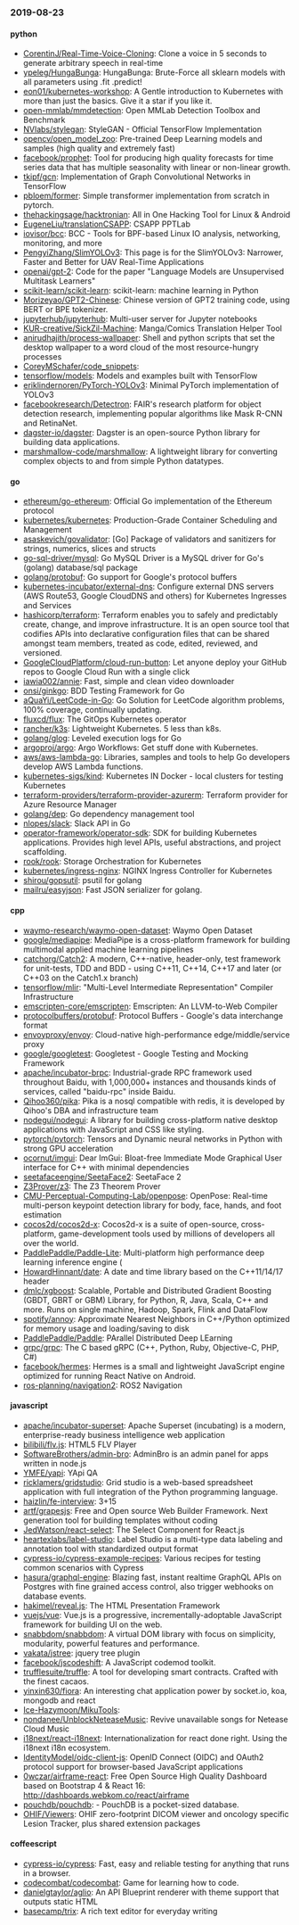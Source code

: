 ### 2019-08-23

#### python
* [CorentinJ/Real-Time-Voice-Cloning](https://github.com/CorentinJ/Real-Time-Voice-Cloning): Clone a voice in 5 seconds to generate arbitrary speech in real-time
* [ypeleg/HungaBunga](https://github.com/ypeleg/HungaBunga): HungaBunga: Brute-Force all sklearn models with all parameters using .fit .predict!
* [eon01/kubernetes-workshop](https://github.com/eon01/kubernetes-workshop):  A Gentle introduction to Kubernetes with more than just the basics.  Give it a star if you like it.
* [open-mmlab/mmdetection](https://github.com/open-mmlab/mmdetection): Open MMLab Detection Toolbox and Benchmark
* [NVlabs/stylegan](https://github.com/NVlabs/stylegan): StyleGAN - Official TensorFlow Implementation
* [opencv/open_model_zoo](https://github.com/opencv/open_model_zoo): Pre-trained Deep Learning models and samples (high quality and extremely fast)
* [facebook/prophet](https://github.com/facebook/prophet): Tool for producing high quality forecasts for time series data that has multiple seasonality with linear or non-linear growth.
* [tkipf/gcn](https://github.com/tkipf/gcn): Implementation of Graph Convolutional Networks in TensorFlow
* [pbloem/former](https://github.com/pbloem/former): Simple transformer implementation from scratch in pytorch.
* [thehackingsage/hacktronian](https://github.com/thehackingsage/hacktronian): All in One Hacking Tool for Linux & Android
* [EugeneLiu/translationCSAPP](https://github.com/EugeneLiu/translationCSAPP):  CSAPP  PPTLab
* [iovisor/bcc](https://github.com/iovisor/bcc): BCC - Tools for BPF-based Linux IO analysis, networking, monitoring, and more
* [PengyiZhang/SlimYOLOv3](https://github.com/PengyiZhang/SlimYOLOv3): This page is for the SlimYOLOv3: Narrower, Faster and Better for UAV Real-Time Applications
* [openai/gpt-2](https://github.com/openai/gpt-2): Code for the paper "Language Models are Unsupervised Multitask Learners"
* [scikit-learn/scikit-learn](https://github.com/scikit-learn/scikit-learn): scikit-learn: machine learning in Python
* [Morizeyao/GPT2-Chinese](https://github.com/Morizeyao/GPT2-Chinese): Chinese version of GPT2 training code, using BERT or BPE tokenizer.
* [jupyterhub/jupyterhub](https://github.com/jupyterhub/jupyterhub): Multi-user server for Jupyter notebooks
* [KUR-creative/SickZil-Machine](https://github.com/KUR-creative/SickZil-Machine): Manga/Comics Translation Helper Tool
* [anirudhajith/process-wallpaper](https://github.com/anirudhajith/process-wallpaper): Shell and python scripts that set the desktop wallpaper to a word cloud of the most resource-hungry processes
* [CoreyMSchafer/code_snippets](https://github.com/CoreyMSchafer/code_snippets): 
* [tensorflow/models](https://github.com/tensorflow/models): Models and examples built with TensorFlow
* [eriklindernoren/PyTorch-YOLOv3](https://github.com/eriklindernoren/PyTorch-YOLOv3): Minimal PyTorch implementation of YOLOv3
* [facebookresearch/Detectron](https://github.com/facebookresearch/Detectron): FAIR's research platform for object detection research, implementing popular algorithms like Mask R-CNN and RetinaNet.
* [dagster-io/dagster](https://github.com/dagster-io/dagster): Dagster is an open-source Python library for building data applications.
* [marshmallow-code/marshmallow](https://github.com/marshmallow-code/marshmallow): A lightweight library for converting complex objects to and from simple Python datatypes.

#### go
* [ethereum/go-ethereum](https://github.com/ethereum/go-ethereum): Official Go implementation of the Ethereum protocol
* [kubernetes/kubernetes](https://github.com/kubernetes/kubernetes): Production-Grade Container Scheduling and Management
* [asaskevich/govalidator](https://github.com/asaskevich/govalidator): [Go] Package of validators and sanitizers for strings, numerics, slices and structs
* [go-sql-driver/mysql](https://github.com/go-sql-driver/mysql): Go MySQL Driver is a MySQL driver for Go's (golang) database/sql package
* [golang/protobuf](https://github.com/golang/protobuf): Go support for Google's protocol buffers
* [kubernetes-incubator/external-dns](https://github.com/kubernetes-incubator/external-dns): Configure external DNS servers (AWS Route53, Google CloudDNS and others) for Kubernetes Ingresses and Services
* [hashicorp/terraform](https://github.com/hashicorp/terraform): Terraform enables you to safely and predictably create, change, and improve infrastructure. It is an open source tool that codifies APIs into declarative configuration files that can be shared amongst team members, treated as code, edited, reviewed, and versioned.
* [GoogleCloudPlatform/cloud-run-button](https://github.com/GoogleCloudPlatform/cloud-run-button): Let anyone deploy your GitHub repos to Google Cloud Run with a single click
* [iawia002/annie](https://github.com/iawia002/annie):  Fast, simple and clean video downloader
* [onsi/ginkgo](https://github.com/onsi/ginkgo): BDD Testing Framework for Go
* [aQuaYi/LeetCode-in-Go](https://github.com/aQuaYi/LeetCode-in-Go):  Go Solution for LeetCode algorithm problems, 100% coverage, continually updating.
* [fluxcd/flux](https://github.com/fluxcd/flux): The GitOps Kubernetes operator
* [rancher/k3s](https://github.com/rancher/k3s): Lightweight Kubernetes. 5 less than k8s.
* [golang/glog](https://github.com/golang/glog): Leveled execution logs for Go
* [argoproj/argo](https://github.com/argoproj/argo): Argo Workflows: Get stuff done with Kubernetes.
* [aws/aws-lambda-go](https://github.com/aws/aws-lambda-go): Libraries, samples and tools to help Go developers develop AWS Lambda functions.
* [kubernetes-sigs/kind](https://github.com/kubernetes-sigs/kind): Kubernetes IN Docker - local clusters for testing Kubernetes
* [terraform-providers/terraform-provider-azurerm](https://github.com/terraform-providers/terraform-provider-azurerm): Terraform provider for Azure Resource Manager
* [golang/dep](https://github.com/golang/dep): Go dependency management tool
* [nlopes/slack](https://github.com/nlopes/slack): Slack API in Go
* [operator-framework/operator-sdk](https://github.com/operator-framework/operator-sdk): SDK for building Kubernetes applications. Provides high level APIs, useful abstractions, and project scaffolding.
* [rook/rook](https://github.com/rook/rook): Storage Orchestration for Kubernetes
* [kubernetes/ingress-nginx](https://github.com/kubernetes/ingress-nginx): NGINX Ingress Controller for Kubernetes
* [shirou/gopsutil](https://github.com/shirou/gopsutil): psutil for golang
* [mailru/easyjson](https://github.com/mailru/easyjson): Fast JSON serializer for golang.

#### cpp
* [waymo-research/waymo-open-dataset](https://github.com/waymo-research/waymo-open-dataset): Waymo Open Dataset
* [google/mediapipe](https://github.com/google/mediapipe): MediaPipe is a cross-platform framework for building multimodal applied machine learning pipelines
* [catchorg/Catch2](https://github.com/catchorg/Catch2): A modern, C++-native, header-only, test framework for unit-tests, TDD and BDD - using C++11, C++14, C++17 and later (or C++03 on the Catch1.x branch)
* [tensorflow/mlir](https://github.com/tensorflow/mlir): "Multi-Level Intermediate Representation" Compiler Infrastructure
* [emscripten-core/emscripten](https://github.com/emscripten-core/emscripten): Emscripten: An LLVM-to-Web Compiler
* [protocolbuffers/protobuf](https://github.com/protocolbuffers/protobuf): Protocol Buffers - Google's data interchange format
* [envoyproxy/envoy](https://github.com/envoyproxy/envoy): Cloud-native high-performance edge/middle/service proxy
* [google/googletest](https://github.com/google/googletest): Googletest - Google Testing and Mocking Framework
* [apache/incubator-brpc](https://github.com/apache/incubator-brpc): Industrial-grade RPC framework used throughout Baidu, with 1,000,000+ instances and thousands kinds of services, called "baidu-rpc" inside Baidu.
* [Qihoo360/pika](https://github.com/Qihoo360/pika): Pika is a nosql compatible with redis, it is developed by Qihoo's DBA and infrastructure team
* [nodegui/nodegui](https://github.com/nodegui/nodegui): A library for building cross-platform native desktop applications with JavaScript and CSS like styling.
* [pytorch/pytorch](https://github.com/pytorch/pytorch): Tensors and Dynamic neural networks in Python with strong GPU acceleration
* [ocornut/imgui](https://github.com/ocornut/imgui): Dear ImGui: Bloat-free Immediate Mode Graphical User interface for C++ with minimal dependencies
* [seetafaceengine/SeetaFace2](https://github.com/seetafaceengine/SeetaFace2): SeetaFace 2
* [Z3Prover/z3](https://github.com/Z3Prover/z3): The Z3 Theorem Prover
* [CMU-Perceptual-Computing-Lab/openpose](https://github.com/CMU-Perceptual-Computing-Lab/openpose): OpenPose: Real-time multi-person keypoint detection library for body, face, hands, and foot estimation
* [cocos2d/cocos2d-x](https://github.com/cocos2d/cocos2d-x): Cocos2d-x is a suite of open-source, cross-platform, game-development tools used by millions of developers all over the world.
* [PaddlePaddle/Paddle-Lite](https://github.com/PaddlePaddle/Paddle-Lite): Multi-platform high performance deep learning inference engine (
* [HowardHinnant/date](https://github.com/HowardHinnant/date): A date and time library based on the C++11/14/17 <chrono> header
* [dmlc/xgboost](https://github.com/dmlc/xgboost): Scalable, Portable and Distributed Gradient Boosting (GBDT, GBRT or GBM) Library, for Python, R, Java, Scala, C++ and more. Runs on single machine, Hadoop, Spark, Flink and DataFlow
* [spotify/annoy](https://github.com/spotify/annoy): Approximate Nearest Neighbors in C++/Python optimized for memory usage and loading/saving to disk
* [PaddlePaddle/Paddle](https://github.com/PaddlePaddle/Paddle): PArallel Distributed Deep LEarning 
* [grpc/grpc](https://github.com/grpc/grpc): The C based gRPC (C++, Python, Ruby, Objective-C, PHP, C#)
* [facebook/hermes](https://github.com/facebook/hermes): Hermes is a small and lightweight JavaScript engine optimized for running React Native on Android.
* [ros-planning/navigation2](https://github.com/ros-planning/navigation2): ROS2 Navigation

#### javascript
* [apache/incubator-superset](https://github.com/apache/incubator-superset): Apache Superset (incubating) is a modern, enterprise-ready business intelligence web application
* [bilibili/flv.js](https://github.com/bilibili/flv.js): HTML5 FLV Player
* [SoftwareBrothers/admin-bro](https://github.com/SoftwareBrothers/admin-bro): AdminBro is an admin panel for apps written in node.js
* [YMFE/yapi](https://github.com/YMFE/yapi): YApi QA
* [ricklamers/gridstudio](https://github.com/ricklamers/gridstudio): Grid studio is a web-based spreadsheet application with full integration of the Python programming language.
* [haizlin/fe-interview](https://github.com/haizlin/fe-interview):  3+15
* [artf/grapesjs](https://github.com/artf/grapesjs): Free and Open source Web Builder Framework. Next generation tool for building templates without coding
* [JedWatson/react-select](https://github.com/JedWatson/react-select): The Select Component for React.js
* [heartexlabs/label-studio](https://github.com/heartexlabs/label-studio): Label Studio is a multi-type data labeling and annotation tool with standardized output format
* [cypress-io/cypress-example-recipes](https://github.com/cypress-io/cypress-example-recipes): Various recipes for testing common scenarios with Cypress
* [hasura/graphql-engine](https://github.com/hasura/graphql-engine): Blazing fast, instant realtime GraphQL APIs on Postgres with fine grained access control, also trigger webhooks on database events.
* [hakimel/reveal.js](https://github.com/hakimel/reveal.js): The HTML Presentation Framework
* [vuejs/vue](https://github.com/vuejs/vue):  Vue.js is a progressive, incrementally-adoptable JavaScript framework for building UI on the web.
* [snabbdom/snabbdom](https://github.com/snabbdom/snabbdom): A virtual DOM library with focus on simplicity, modularity, powerful features and performance.
* [vakata/jstree](https://github.com/vakata/jstree): jquery tree plugin
* [facebook/jscodeshift](https://github.com/facebook/jscodeshift): A JavaScript codemod toolkit.
* [trufflesuite/truffle](https://github.com/trufflesuite/truffle): A tool for developing smart contracts. Crafted with the finest cacaos.
* [yinxin630/fiora](https://github.com/yinxin630/fiora): An interesting chat application power by socket.io, koa, mongodb and react
* [Ice-Hazymoon/MikuTools](https://github.com/Ice-Hazymoon/MikuTools): 
* [nondanee/UnblockNeteaseMusic](https://github.com/nondanee/UnblockNeteaseMusic): Revive unavailable songs for Netease Cloud Music
* [i18next/react-i18next](https://github.com/i18next/react-i18next): Internationalization for react done right. Using the i18next i18n ecosystem.
* [IdentityModel/oidc-client-js](https://github.com/IdentityModel/oidc-client-js): OpenID Connect (OIDC) and OAuth2 protocol support for browser-based JavaScript applications
* [0wczar/airframe-react](https://github.com/0wczar/airframe-react): Free Open Source High Quality Dashboard based on Bootstrap 4 & React 16: http://dashboards.webkom.co/react/airframe
* [pouchdb/pouchdb](https://github.com/pouchdb/pouchdb):  - PouchDB is a pocket-sized database.
* [OHIF/Viewers](https://github.com/OHIF/Viewers): OHIF zero-footprint DICOM viewer and oncology specific Lesion Tracker, plus shared extension packages

#### coffeescript
* [cypress-io/cypress](https://github.com/cypress-io/cypress): Fast, easy and reliable testing for anything that runs in a browser.
* [codecombat/codecombat](https://github.com/codecombat/codecombat): Game for learning how to code.
* [danielgtaylor/aglio](https://github.com/danielgtaylor/aglio): An API Blueprint renderer with theme support that outputs static HTML
* [basecamp/trix](https://github.com/basecamp/trix): A rich text editor for everyday writing
